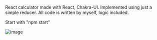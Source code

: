React calculator made with React, Chakra-UI.
Implemented using just a simple reducer.
All code is written by myself, logic included.

Start with "npm start"

![image](https://user-images.githubusercontent.com/45149278/172857448-322b0d0a-929c-4e6d-be6e-741c6aa648aa.png)
